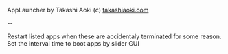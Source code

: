 AppLauncher by Takashi Aoki (c) [takashiaoki.com](http://takashiaoki.com)

--

Restart listed apps when these are accidentaly terminated for some reason.
Set the interval time to boot apps by slider GUI 
